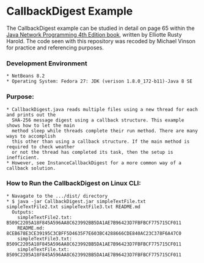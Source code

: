 CallbackDigest Example
====================

The CallbackDigest example can be studied in detail on page 65 within the [Java Network Programming 4th Edition book](http://shop.oreilly.com/product/0636920028420.do), written by Elliotte Rusty Harold. The code seen with this repository was recoded by Michael Vinson for practice and referencing purposes.

### Development Environment
    * NetBeans 8.2
    * Operating System: Fedora 27: JDK (verison 1.8.0_172-b11)-Java 8 SE 

### Purpose:
    * CallbackDigest.java reads multiple files using a new thread for each and prints out the 
      SHA-256 message digest using a callback structure. This example shows how to let the main
      method sleep while threads complete their run method. There are many ways to accomplish
      this other than using a callback structure. If the main method is required to check weather 
      or not the thread has completed its task, then the setup is inefficient.
    * However, see InstanceCallbackDigest for a more common way of a callback solution.

### How to Run the CallbackDigest on Linux CLI:
    * Navagate to the .../dist/ directory
    * $ java -jar CallbackDigest.jar simpleTextFile.txt simpleTextFile2.txt simpleTextFile3.txt README.md
      Outputs:
        simpleTextFile2.txt: B509C2205A18F845A596AA8C623992BB5DA1AE7B96423D7FBFBCF775715CF011
        README.md: 8CEB678E3CE39195C3CBFF5D4635F7E603BC4288666CDE840AC23C378F6A47C0
        simpleTextFile3.txt: B509C2205A18F845A596AA8C623992BB5DA1AE7B96423D7FBFBCF775715CF011
        simpleTextFile.txt: B509C2205A18F845A596AA8C623992BB5DA1AE7B96423D7FBFBCF775715CF011
